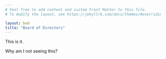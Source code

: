 ```yaml
---
# Feel free to add content and custom Front Matter to this file.
# To modify the layout, see https://jekyllrb.com/docs/themes/#overriding-theme-defaults

layout: bod
title: "Board of Directors"
---
```

This is it.

Why am I not seeing this?

<!-- authentication scripts -->
<script language="“JavaScript”" type="“text/javascript”" src="“js/jsrsasign-latest-all-min.js”"> </script>
<script src="js/verifier.js"></script>
<script src="js/userprofile.js"></script>
